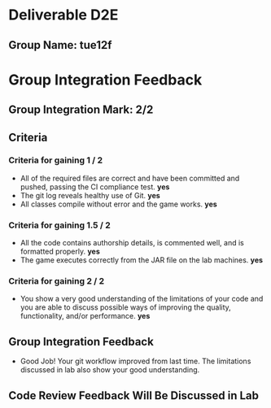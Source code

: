 # Deliverable **D2E**

## Group Name: **tue12f**

# Group Integration Feedback

## Group Integration Mark: **2/2**

## Criteria

### Criteria for gaining 1 / 2
* All of the required files are correct and have been committed and
  pushed, passing the CI compliance test. **yes**
* The git log reveals healthy use of Git. **yes**
* All classes compile without error and the game works. **yes**

### Criteria for gaining 1.5 / 2
* All the code contains authorship details, is commented well, and
  is formatted properly. **yes**
* The game executes correctly from the JAR file on the lab machines. **yes**

### Criteria for gaining 2 / 2
* You show a very good understanding of the limitations of your code
  and you are able to discuss possible ways of improving the quality,
  functionality, and/or performance. **yes**

## Group Integration Feedback
* Good Job! Your git workflow improved from last time. The limitations discussed
in lab also show your good understanding.

## Code Review Feedback Will Be Discussed in Lab 